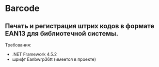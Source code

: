 # Barcode

## Печать и регистрация штрих кодов в формате EAN13 для библиотечной системы.

Требования:
- .NET Framework 4.5.2
- шрифт Eanbwrp36tt (имеется в проекте)
